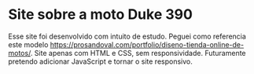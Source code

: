 # Site sobre a moto Duke 390

Esse site foi desenvolvido com intuito de estudo. Peguei como referencia este modelo https://prosandoval.com/portfolio/diseno-tienda-online-de-motos/.
Site apenas com HTML e CSS, sem responsividade. Futuramente pretendo adicionar JavaScript e tornar o site responsivo.
 
